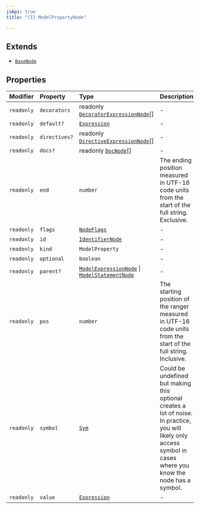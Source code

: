 ```yaml
---
jsApi: true
title: "[I] ModelPropertyNode"

---
```

## Extends

- [`BaseNode`](BaseNode.md)

## Properties

| Modifier | Property | Type | Description | Inheritance |
| :------ | :------ | :------ | :------ | :------ |
| `readonly` | `decorators` | readonly [`DecoratorExpressionNode`](DecoratorExpressionNode.md)[] | - | - |
| `readonly` | `default?` | [`Expression`](../type-aliases/Expression.md) | - | - |
| `readonly` | `directives?` | readonly [`DirectiveExpressionNode`](DirectiveExpressionNode.md)[] | - | [`BaseNode.directives`](BaseNode.md) |
| `readonly` | `docs?` | readonly [`DocNode`](DocNode.md)[] | - | [`BaseNode.docs`](BaseNode.md) |
| `readonly` | `end` | `number` | The ending position measured in UTF-16 code units from the start of the<br />full string. Exclusive. | [`BaseNode.end`](BaseNode.md) |
| `readonly` | `flags` | [`NodeFlags`](../enumerations/NodeFlags.md) | - | [`BaseNode.flags`](BaseNode.md) |
| `readonly` | `id` | [`IdentifierNode`](IdentifierNode.md) | - | - |
| `readonly` | `kind` | `ModelProperty` | - | [`BaseNode.kind`](BaseNode.md) |
| `readonly` | `optional` | `boolean` | - | - |
| `readonly` | `parent?` | [`ModelExpressionNode`](ModelExpressionNode.md) \| [`ModelStatementNode`](ModelStatementNode.md) | - | [`BaseNode.parent`](BaseNode.md) |
| `readonly` | `pos` | `number` | The starting position of the ranger measured in UTF-16 code units from the<br />start of the full string. Inclusive. | [`BaseNode.pos`](BaseNode.md) |
| `readonly` | `symbol` | [`Sym`](Sym.md) | Could be undefined but making this optional creates a lot of noise. In practice,<br />you will likely only access symbol in cases where you know the node has a symbol. | [`BaseNode.symbol`](BaseNode.md) |
| `readonly` | `value` | [`Expression`](../type-aliases/Expression.md) | - | - |
